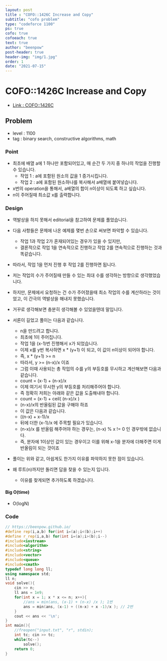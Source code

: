 ```yaml
---
layout: post
title : "COFO::1426C Increase and Copy"
subtitle: "cofo problem"
type: "codeforce 1100"
ps: true
cofo: true
cofoeach: true
text: true
author: "beenpow"
post-header: true
header-img: "img/1.jpg"
order: 1
date: "2021-07-15"
---
```

# COFO::1426C Increase and Copy
- [Link : COFO::1426C](https://codeforces.com/problemset/problem/1426/C)

## Problem 

- level : 1100
- tag : binary search, constructive algorithms, math

### Point
- 최초에 배열 a에 1 하나만 포함되어있고, 매 순간 두 가지 중 하나의 작업을 진행할 수 있습니다.
  - 작업 1 : a에 포함된 원소의 값을 1 증가시킵니다.
  - 작업 2 : a에 포함된 원소하나를 복사해서 a배열에 붙여넣습니다.
- x번의 operation을 통해서, a배열의 합이 n이상이 되도록 하고 싶습니다.
- n이 주어질때 최소값 x를 출력합니다.

### Design
- 역발상을 하지 못해서 editorial을 참고하여 문제를 풀었습니다.
- 다음 사항들은 문제에 나온 예제를 몇번 손으로 써보면 파악할 수 있습니다.
  - 작업 1과 작업 2가 혼재되어있는 경우가 있을 수 있지만,
  - 결론적으로 작업 1을 연속적으로 진행하고 작업 2를 연속적으로 진행하는 것과 똑같습니다.
- 따라서, 작업 1을 먼저 진행 후 작업 2를 진행하면 됩니다.
- 저는 작업의 수가 주어질때 만들 수 있는 최대 수를 생각하는 방향으로 생각했었습니다.
- 하지만, 문제에서 요청하는 건 수가 주어졌을때 최소 작업의 수를 계산하라는 것이었고, 이 간극의 역발상을 해내지 못했습니다.
- 거꾸로 생각해보면 충분히 생각해볼 수 있었을텐데 말입니다.
- 서론이 길었고 풀이는 다음과 같습니다.
  - n을 만드려고 합니다.
  - 최초에 1이 주어집니다.
  - 작업 1을 (x-1)번 진행해서 x가 되었습니다.
  - 이제 x를 y번 복사하면 x * (y+1) 이 되고, 이 값이 n이상이 되어야 합니다.
  - 즉, x * (y+1) >= n
  - 따라서, y >= (n-x)/x 이죠
  - 그럼 이때 사용되는 총 작업의 수를 y의 부등호를 무시하고 계산해보면 다음과 같습니다.
  - count = (x-1) + (n-x)/x 
  - 이제 여기서 무시한 y의 부등호를 처리해주어야 합니다.
  - 즉 정확히 저희는 아래와 같은 값을 도출해내야 합니다.
  - count = (x-1) + ceil( (n-x)/x )
  - (n-x)/x의 반올림된 값을 구해야 하죠
  - 이 값은 다음과 같습니다.
  - ((n-x) + x-1)/x
  - 뒤에 더한 (x-1)/x 에 주목할 필요가 있습니다.
  - (n-x)/x 를 반올림 해주어야 하는 경우는, (n-x) % x != 0 인 경우밖에 없습니다.
  - 즉, 분자에 1이상인 값이 있는 경우이고 이를 위해 x-1을 분자에 더해주면 이게 반올림이 되는 것이죠

- 풀이는 위와 같고, 아쉽게도 한가지 이유를 파악하지 못한 점이 있습니다.
- 왜 루트(n)까지만 돌리면 답을 찾을 수 있는지 입니다.
  - 이유를 찾게되면 추가하도록 하겠습니다.


#### Big O(time)
- O(logN)

### Code

```cpp
// https://beenpow.github.io/
#define rep(i,a,b) for(int i=(a);i<(b);i++)
#define r_rep(i,a,b) for(int i=(a);i>(b);i--)
#include<iostream>
#include<algorithm>
#include<string>
#include<vector>
#include<queue>
#include<cmath>
typedef long long ll;
using namespace std;
ll n;
void solve(){
    cin >> n;
    ll ans = 1e9;
    for(int x = 1; x * x <= n; x++){
        //ans = min(ans, (x-1) + (n-x) /x ); 1번
        ans = min(ans, (x-1) + ((n-x) + x -1)/x ); // 2번
    }
    cout << ans << '\n';
}
int main(){
    //freopen("input.txt", "r", stdin);
    int tc; cin >> tc;
    while(tc--)
        solve();
    return 0;
}
```
